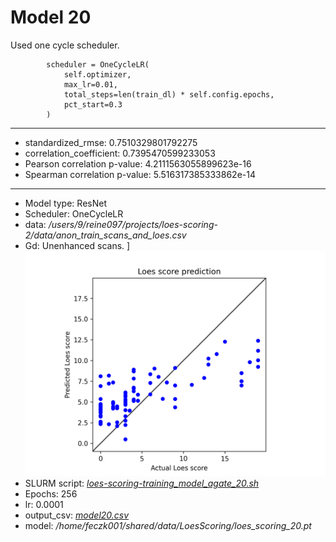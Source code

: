 # Model 20

Used one cycle scheduler.

            scheduler = OneCycleLR(
                self.optimizer, 
                max_lr=0.01,
                total_steps=len(train_dl) * self.config.epochs,
                pct_start=0.3
            )

---
* standardized_rmse: 0.7510329801792275
* correlation_coefficient: 0.7395470599233053
* Pearson correlation p-value: 4.2111563055899623e-16
* Spearman correlation p-value: 5.516317385333862e-14
---
* Model type: ResNet
* Scheduler: OneCycleLR
* data: */users/9/reine097/projects/loes-scoring-2/data/anon_train_scans_and_loes.csv*
* Gd: Unenhanced scans.
]![Model 20](model20.png "Model 20")
* SLURM script: [*loes-scoring-training_model_agate_20.sh*](../../../bin/training/loes-scoring-training_model_agate_20.sh)
* Epochs: 256
* lr: 0.0001
* output_csv: [*model20.csv*](model20.csv)
* model: */home/feczk001/shared/data/LoesScoring/loes_scoring_20.pt*
